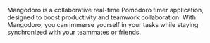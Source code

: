 Mangodoro is a collaborative real-time Pomodoro timer application, designed to boost productivity and teamwork collaboration. With Mangodoro, you can immerse yourself in your tasks while staying synchronized with your teammates or friends. 
